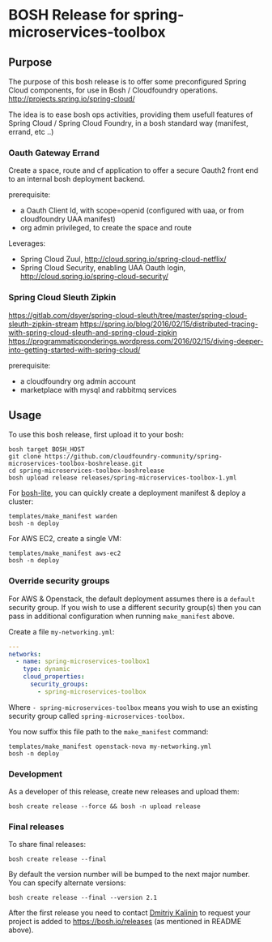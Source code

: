 # BOSH Release for spring-microservices-toolbox




## Purpose

The purpose of this bosh release is to offer some preconfigured Spring Cloud components, for use in Bosh / Cloudfoundry operations.
http://projects.spring.io/spring-cloud/

The idea is to ease bosh ops activities, providing them usefull features of Spring Cloud / Spring Cloud Foundry, in a bosh standard way (manifest, errand, etc ..)


### Oauth Gateway Errand

Create a space, route and cf application to offer a secure Oauth2 front end to an internal bosh deployment backend.

prerequisite:
* a Oauth Client Id, with scope=openid (configured with uaa, or from cloudfoundry UAA manifest)
* org admin privileged, to create the space and route

Leverages:
* Spring Cloud Zuul, http://cloud.spring.io/spring-cloud-netflix/
* Spring Cloud Security, enabling UAA Oauth login, http://cloud.spring.io/spring-cloud-security/



### Spring Cloud Sleuth Zipkin

https://gitlab.com/dsyer/spring-cloud-sleuth/tree/master/spring-cloud-sleuth-zipkin-stream
https://spring.io/blog/2016/02/15/distributed-tracing-with-spring-cloud-sleuth-and-spring-cloud-zipkin
https://programmaticponderings.wordpress.com/2016/02/15/diving-deeper-into-getting-started-with-spring-cloud/


prerequisite:
* a cloudfoundry org admin account
* marketplace with mysql and rabbitmq services



## Usage

To use this bosh release, first upload it to your bosh:

```
bosh target BOSH_HOST
git clone https://github.com/cloudfoundry-community/spring-microservices-toolbox-boshrelease.git
cd spring-microservices-toolbox-boshrelease
bosh upload release releases/spring-microservices-toolbox-1.yml
```

For [bosh-lite](https://github.com/cloudfoundry/bosh-lite), you can quickly create a deployment manifest & deploy a cluster:

```
templates/make_manifest warden
bosh -n deploy
```

For AWS EC2, create a single VM:

```
templates/make_manifest aws-ec2
bosh -n deploy
```

### Override security groups

For AWS & Openstack, the default deployment assumes there is a `default` security group. If you wish to use a different security group(s) then you can pass in additional configuration when running `make_manifest` above.

Create a file `my-networking.yml`:

``` yaml
---
networks:
  - name: spring-microservices-toolbox1
    type: dynamic
    cloud_properties:
      security_groups:
        - spring-microservices-toolbox
```

Where `- spring-microservices-toolbox` means you wish to use an existing security group called `spring-microservices-toolbox`.

You now suffix this file path to the `make_manifest` command:

```
templates/make_manifest openstack-nova my-networking.yml
bosh -n deploy
```

### Development

As a developer of this release, create new releases and upload them:

```
bosh create release --force && bosh -n upload release
```

### Final releases

To share final releases:

```
bosh create release --final
```

By default the version number will be bumped to the next major number. You can specify alternate versions:


```
bosh create release --final --version 2.1
```

After the first release you need to contact [Dmitriy Kalinin](mailto://dkalinin@pivotal.io) to request your project is added to https://bosh.io/releases (as mentioned in README above).
